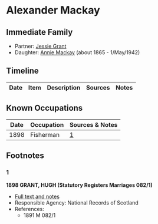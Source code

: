 ﻿---
layout: person
subject_key: i56321492
permalink: /people/i56321492
---

# Alexander Mackay

## Immediate Family

* Partner: [Jessie Grant](./@31091676@-jessie-grant-b-d.md)
* Daughter: [Annie Mackay](./@503334@-annie-mackay-b1865-d1942-5-1.md) (about 1865 - 1/May/1942)

## Timeline

Date | Item | Description | Sources | Notes
---|---|---|---|---

## Known Occupations

Date | Occupation | Sources & Notes
---|---|---
1898 | Fisherman | [1](#1)

## Footnotes

### 1

**1898 GRANT, HUGH (Statutory Registers Marriages 082/1)**

* [Full text and notes](../sources/@20178986@-1898-grant,-hugh-statutory-registers-marriages-082-1-.md)
* Responsible Agency: National Records of Scotland
* References: 
  * 1891 M 082/1

